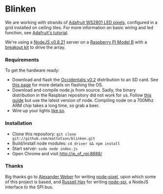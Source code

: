 # Blinken

We are working with strands of [Adafruit WS2801 LED pixels](https://www.adafruit.com/products/322), configured in a grid installed
on ceiling tiles. For more information on basic wiring and led function, see [Adafruit's tutorial](http://learn.adafruit.com/12mm-led-pixels/).

We're using a [NodeJS v0.8.21](https://github.com/joyent/node) server on a [Raspberry PI Model B](http://www.raspberrypi.org/) with a 
[breakout kit](http://adafruit.com/products/914) to drive the array.

### Requirements

To get the hardware ready:

* Download and flash the [Occidentalis v0.2](http://learn.adafruit.com/adafruit-raspberry-pi-educational-linux-distro/occidentalis-v0-dot-2) distribution
to an SD card. See [this page](http://elinux.org/RPi_Easy_SD_Card_Setup) for more details on flashing the OS.
* Download and compile node.js from source. Sadly, the binary distribution in the Raspbian repository did not work for us. Follow 
[this guide](https://gist.github.com/3301813) but use the latest version of node. Compiling node on a 700Mhz ARM chip takes a long time, so grab a beer.
* Wire up your lights [like so](http://learn.adafruit.com/light-painting-with-raspberry-pi/hardware).

### Installation

* Clone this repository: `git clone git://github.com/mattolson/blinken.git`
* Build/install node modules: `cd driver && npm install`
* Start server: `sudo node index.js`
* Open Chrome and visit [http://ip_of_rpi:8888/](http://ip_of_rpi:8888/)

### Thanks

Big thanks go to [Alexander Weber](https://github.com/tinkerlog) for writing [node-pixel](https://github.com/tinkerlog/node-pixel), upon which 
some of this project is based, and [Russell Hay](https://github.com/RussTheAerialist) for writing [node-spi](https://github.com/RussTheAerialist/node-spi),
a NodeJS interface to the SPI bus.
